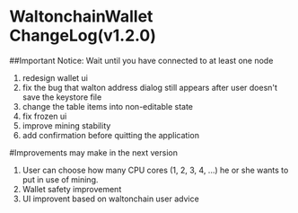 # WaltonchainWallet ChangeLog(v1.2.0)

##Important Notice: Wait until you have connected to at least one node

1. redesign wallet ui
2. fix the bug that walton address dialog still appears after user doesn't save the keystore file
3. change the table items into non-editable state
4. fix frozen ui
5. improve mining stability
6. add confirmation before quitting the application

#Improvements may make in the next version

1. User can choose how many CPU cores (1, 2, 3, 4, ...) he or she wants to put in use of mining.
2. Wallet safety improvement
3. UI improvent based on waltonchain user advice

## 